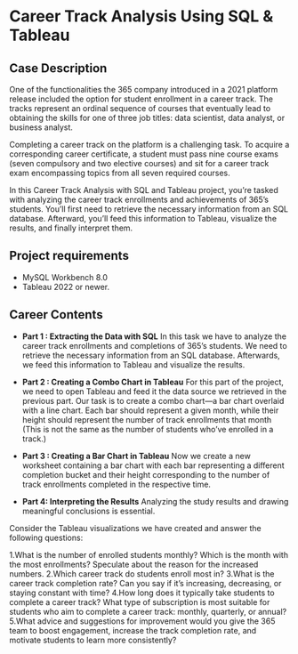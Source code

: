 # Career Track Analysis Using SQL & Tableau

## Case Description

One of the functionalities the 365 company introduced in a 2021 platform release included the option 
for student enrollment in a career track. The tracks represent an ordinal sequence of courses that 
eventually lead to obtaining the skills for one of three job titles: data scientist, data analyst, 
or business analyst.

Completing a career track on the platform is a challenging task. To acquire a corresponding career 
certificate, a student must pass nine course exams (seven compulsory and two elective courses) and
sit for a career track exam encompassing topics from all seven required courses.

In this Career Track Analysis with SQL and Tableau project, you’re tasked with analyzing the career 
track enrollments and achievements of 365’s students. You’ll first need to retrieve the necessary 
information from an SQL database. Afterward, you’ll feed this information to Tableau, visualize the 
results, and finally interpret them.

## Project requirements

* MySQL Workbench 8.0
* Tableau 2022 or newer.

## Career Contents

* **Part 1 : Extracting the Data with SQL**
In this task we have to analyze the career track enrollments and completions of 365’s students.
We need to retrieve the necessary information from an SQL database. Afterwards, we feed this
information to Tableau and visualize the results.

* **Part 2 : Creating a Combo Chart in Tableau**
For this part of the project, we need to open Tableau and feed it the data source we retrieved in
the previous part. Our task is to create a combo chart—a bar chart overlaid with a line chart.
Each bar should represent a given month, while their height should represent the number of track
enrollments that month (This is not the same as the number of students who’ve enrolled in a track.)

* **Part 3 : Creating a Bar Chart in Tableau**
Now we create a new worksheet containing a bar chart with each bar representing a different completion
bucket and their height corresponding to the number of track enrollments completed in the respective time.

* **Part 4: Interpreting the Results**
Analyzing the study results and drawing meaningful conclusions is essential.

Consider the Tableau visualizations we have created and answer the following questions:  

1.What is the number of enrolled students monthly? Which is the month with the most enrollments? 
Speculate about the reason for the increased numbers.
2.Which career track do students enroll most in?
3.What is the career track completion rate? Can you say if it’s increasing, decreasing, or staying
constant with time?
4.How long does it typically take students to complete a career track? What type of subscription is 
most suitable for students who aim to complete a career track: monthly, quarterly, or annual?
5.What advice and suggestions for improvement would you give the 365 team to boost engagement, increase
the track completion rate, and motivate students to learn more consistently? 
